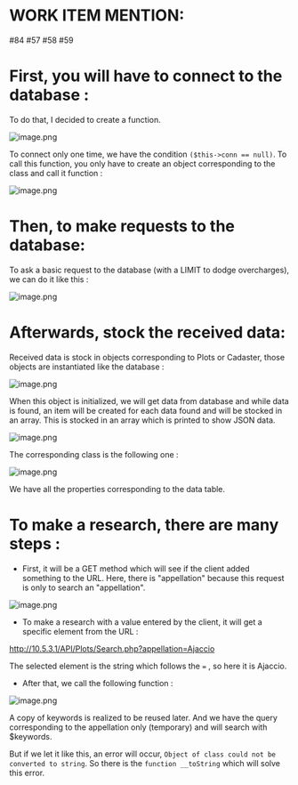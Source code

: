 # **WORK ITEM MENTION:**
#84
#57
#58
#59

# First, you will have to connect to the database :
To do that, I decided to create a function.

![image.png](/.attachments/image-0cbafa8d-784a-4a70-8cae-e9ad1c39b09f.png)

To connect only one time, we have the condition `($this->conn == null)`.
To call this function, you only have to create an object corresponding to the class and call it function :

![image.png](/.attachments/image-58192aa5-4f60-408a-9b28-13ec3d6c3e4f.png)


# Then, to make requests to the database:
To ask a basic request to the database (with a LIMIT to dodge overcharges), we can do it like this :

![image.png](/.attachments/image-88bd15de-33d4-4c25-b96d-8fdcbe3d0c41.png)

# Afterwards, stock the received data:

Received data is stock in objects corresponding to Plots or Cadaster, those objects are instantiated like the database :

![image.png](/.attachments/image-f3c43dcd-d9bf-4e9e-a125-c8165198909d.png) 

When this object is initialized, we will get data from database and while data is found, an item will be created for each data found and will be stocked in an array. This is stocked in an array which is printed to show JSON data.

![image.png](/.attachments/image-f109cc40-6ef7-40de-abca-cbec0c5f9f16.png)

The corresponding class is the following one :

![image.png](/.attachments/image-356674d1-93ab-4662-abdb-9c65a7d3ed30.png)

We have all the properties corresponding to the data table.

# To make a research, there are many steps :

- First, it will be a GET method which will see if the client added something to the URL.
Here, there is "appellation" because this request is only to search an "appellation".

![image.png](/.attachments/image-b4770a78-3581-4d58-b697-c9b8afbd05ab.png)

- To make a research with a value entered by the client, it will get a specific element from the URL :

http://10.5.3.1/API/Plots/Search.php?appellation=Ajaccio

The selected element is the string which follows the `=` , so here it is Ajaccio.

- After that, we call the following function :

![image.png](/.attachments/image-7326695a-157f-4f00-b3ff-2781d55755c9.png)

A copy of keywords is realized to be reused later.
And we have the query corresponding to the appellation only (temporary) and will search with $keywords.

But if we let it like this, an error will occur, `Object of class could not be converted to string`.
So there is the `function __toString` which will solve this error.

